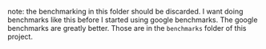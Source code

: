 note: the benchmarking in this folder should be discarded. I want doing benchmarks like this before I started using google benchmarks. The google benchmarks are greatly better. Those are in the `benchmarks` folder of this project.